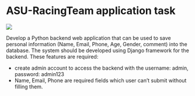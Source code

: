 # ASU-RacingTeam application task

![](https://imgur.com/iOdVVKA.png)

Develop a Python backend web application that can be used to save personal information (Name, Email, Phone, Age, Gender, comment) into the database.
The system should be developed using Django framework for the backend.
These features are required:
- create admin account to access the backend with the username: admin, password: admin123
- Name, Email, Phone are required fields which user can’t submit without filling them.
